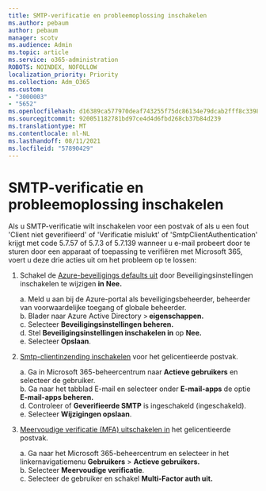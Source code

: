 ```yaml
---
title: SMTP-verificatie en probleemoplossing inschakelen
ms.author: pebaum
author: pebaum
manager: scotv
ms.audience: Admin
ms.topic: article
ms.service: o365-administration
ROBOTS: NOINDEX, NOFOLLOW
localization_priority: Priority
ms.collection: Adm_O365
ms.custom:
- "3000003"
- "5652"
ms.openlocfilehash: d16389ca577970deaf743255f75dc86134e79dcab2fff8c33987532fc7ee1105
ms.sourcegitcommit: 920051182781bd97ce4d4d6fbd268cb37b84d239
ms.translationtype: MT
ms.contentlocale: nl-NL
ms.lasthandoff: 08/11/2021
ms.locfileid: "57890429"
---
```

# <a name="enable-smtp-authentication-and-troubleshooting"></a>SMTP-verificatie en probleemoplossing inschakelen

Als u SMTP-verificatie wilt inschakelen voor een postvak of als u een fout 'Client niet geverifieerd' of 'Verificatie mislukt' of 'SmtpClientAuthentication' krijgt met code 5.7.57 of 5.7.3 of 5.7.139 wanneer u e-mail probeert door te sturen door een apparaat of toepassing te verifiëren met Microsoft 365, voert u deze drie acties uit om het probleem op te lossen:

1. Schakel de [Azure-beveiligings defaults uit](https://docs.microsoft.com/azure/active-directory/fundamentals/concept-fundamentals-security-defaults) door Beveiligingsinstellingen inschakelen te wijzigen **in** **Nee.**

    a. Meld u aan bij de Azure-portal als beveiligingsbeheerder, beheerder van voorwaardelijke toegang of globale beheerder.<BR/>
    b. Blader naar Azure Active Directory > **eigenschappen.**<BR/>
    c. Selecteer **Beveiligingsinstellingen beheren.**<BR/>
    d. Stel **Beveiligingsinstellingen inschakelen in** op **Nee.**<BR/>
    e. Selecteer **Opslaan**.

2. [Smtp-clientinzending inschakelen](https://docs.microsoft.com/exchange/clients-and-mobile-in-exchange-online/authenticated-client-smtp-submission#enable-smtp-auth-for-specific-mailboxes) voor het gelicentieerde postvak.

    a. Ga in Microsoft 365-beheercentrum naar **Actieve gebruikers** en selecteer de gebruiker.<BR/>
    b. Ga naar het tabblad E-mail en selecteer onder **E-mail-apps** de optie **E-mail-apps beheren.**<BR/>
    d. Controleer of **Geverifieerde SMTP** is ingeschakeld (ingeschakeld).<BR/>
    e. Selecteer **Wijzigingen opslaan**.<BR/>

3. [Meervoudige verificatie (MFA) uitschakelen in](https://docs.microsoft.com/microsoft-365/admin/security-and-compliance/set-up-multi-factor-authentication#turn-off-legacy-per-user-mfa) het gelicentieerde postvak.

    a. Ga naar het Microsoft 365-beheercentrum en selecteer in het linkernavigatiemenu **Gebruikers**  >  **Actieve gebruikers.**<BR/>
    b. Selecteer **Meervoudige verificatie**.<BR/>
    c. Selecteer de gebruiker en schakel **Multi-Factor auth uit.**<BR/>
